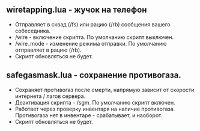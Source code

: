 ## wiretapping.lua - жучок на телефон
- Отправляет в сквад (/fs) или рацию (/rb) сообщения вашего собеседника.
- /wire - включение скрипта. По умолчанию скрипт выключен.
- /wire_mode - изменение режима отправки. По умолчанию отправляет в рацию (/rb).
- Скрипт обновляться не будет.

## safegasmask.lua - сохранение противогаза.
- Сохраняет противогаз после смерти, напрямую зависит от скорости интернета / лагов сервера.
- Деактивация скрипта - /sgm. По умолчанию скрипт включен.
- Работает через проверку инвентаря на наличие противогаза. Противогаза нет в инвентаре - срабатывает, и наоборот.
- Скрипт обновляться не будет.
